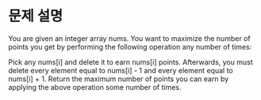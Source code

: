 # 문제 설명
You are given an integer array nums.
You want to maximize the number of points you get by performing the following operation any number of times:

Pick any nums[i] and delete it to earn nums[i] points. Afterwards, you must delete every element equal to nums[i] - 
1 and every element equal to nums[i] + 1.
Return the maximum number of points you can earn by applying the above operation some number of times.

